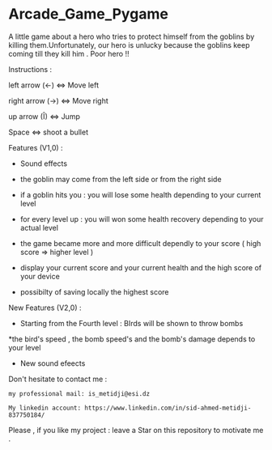 # Arcade_Game_Pygame
A little game about a hero who tries to protect himself from the goblins by killing them.Unfortunately, our hero is unlucky because the goblins keep coming till they kill him . Poor hero !!

Instructions :

  left arrow (<-) <=> Move left

  right arrow (->) <=> Move right

  up arrow (Î) <=> Jump

  Space <=> shoot a bullet

Features (V1,0) :

  * Sound effects
  
  * the goblin may come from the left side or from the right side 
  
  * if a goblin hits you : you will lose some health depending to your current level
  
  * for every level up : you will won some health recovery depending to your actual level
  
  * the game became more and more difficult dependly to your score ( high score => higher level )
  
  *  display your current score and your current health and the high score of your device 
  
  * possibilty of saving locally the highest score
  
New Features (V2,0) :
  
  * Starting from the Fourth level  :  BIrds will be shown to throw bombs 
  
  *the bird's speed , the bomb speed's and the bomb's damage depends to your level
  
  * New sound efeects 
  
  
  
Don't hesitate to contact me :

    my professional mail: is_metidji@esi.dz

    My linkedin account: https://www.linkedin.com/in/sid-ahmed-metidji-837750184/

 Please , if you like my project : leave a Star on this repository to motivate me .
 
 

